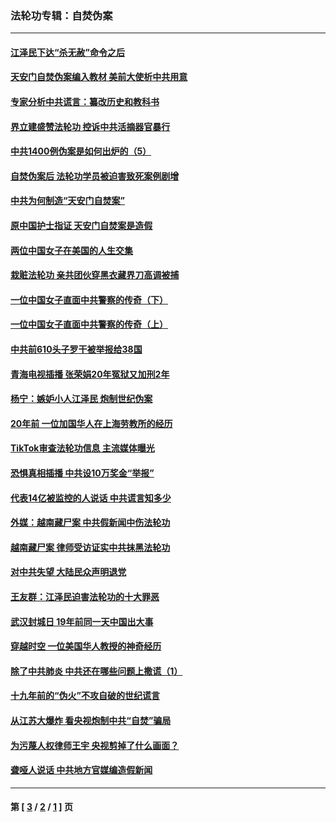 ### 法轮功专辑：自焚伪案
---
#### [江泽民下达“杀无赦”命令之后](../../pages/nf5562/n13878084.md?01230430) 
#### [天安门自焚伪案编入教材 美前大使析中共用意](../../pages/nf5562/n13791932.md?01230430) 
#### [专家分析中共谎言：纂改历史和教科书](../../pages/nf5562/n13781542.md?01230430) 
#### [界立建盛赞法轮功 控诉中共活摘器官暴行](../../pages/nf5562/n13781971.md?01230430) 
#### [中共1400例伪案是如何出炉的（5）](../../pages/nf5562/n13226831.md?01230430) 
#### [自焚伪案后 法轮功学员被迫害致死案例剧增](../../pages/nf5562/n13190600.md?01230430) 
#### [中共为何制造“天安门自焚案”](../../pages/nf5562/n13183270.md?01230430) 
#### [原中国护士指证 天安门自焚案是造假](../../pages/nf5562/n13172289.md?01230430) 
#### [两位中国女子在美国的人生交集](../../pages/nf5562/n13156138.md?01230430) 
#### [栽赃法轮功 亲共团伙穿黑衣藏界刀高调被捕](../../pages/nf5562/n13073780.md?01230430) 
#### [一位中国女子直面中共警察的传奇（下）](../../pages/nf5562/n12989706.md?01230430) 
#### [一位中国女子直面中共警察的传奇（上）](../../pages/nf5562/n12985072.md?01230430) 
#### [中共前610头子罗干被举报给38国](../../pages/nf5562/n12975419.md?01230430) 
#### [青海电视插播 张荣娟20年冤狱又加刑2年](../../pages/nf5562/n12738166.md?01230430) 
#### [杨宁：嫉妒小人江泽民 炮制世纪伪案](../../pages/nf5562/n12724108.md?01230430) 
#### [20年前 一位加国华人在上海劳教所的经历](../../pages/nf5562/n12707932.md?01230430) 
#### [TikTok审查法轮功信息 主流媒体曝光](../../pages/nf5562/n12362336.md?01230430) 
#### [恐惧真相插播 中共设10万奖金“举报”](../../pages/nf5562/n12306396.md?01230430) 
#### [代表14亿被监控的人说话 中共谎言知多少](../../pages/nf5562/n12297484.md?01230430) 
#### [外媒：越南藏尸案 中共假新闻中伤法轮功](../../pages/nf5562/n12264411.md?01230430) 
#### [越南藏尸案 律师受访证实中共抹黑法轮功](../../pages/nf5562/n12261878.md?01230430) 
#### [对中共失望 大陆民众声明退党](../../pages/nf5562/n12187315.md?01230430) 
#### [王友群：江泽民迫害法轮功的十大罪恶](../../pages/nf5562/n12169074.md?01230430) 
#### [武汉封城日 19年前同一天中国出大事](../../pages/nf5562/n12150901.md?01230430) 
#### [穿越时空  一位美国华人教授的神奇经历](../../pages/nf5562/n12097460.md?01230430) 
#### [除了中共肺炎 中共还在哪些问题上撒谎（1）](../../pages/nf5562/n11955770.md?01230430) 
#### [十九年前的“伪火”不攻自破的世纪谎言](../../pages/nf5562/n11813238.md?01230430) 
#### [从江苏大爆炸 看央视炮制中共“自焚”骗局](../../pages/nf5562/n11140275.md?01230430) 
#### [为污蔑人权律师王宇 央视剪掉了什么画面？](../../pages/nf5562/n11130142.md?01230430) 
#### [聋哑人说话 中共地方官媒编造假新闻](../../pages/nf5562/n11006067.md?01230430) 

---
#### 第 [ [3](./3.md?01230430) / [2](./2.md?01230430) / [1](./1.md?01230430) ] 页
